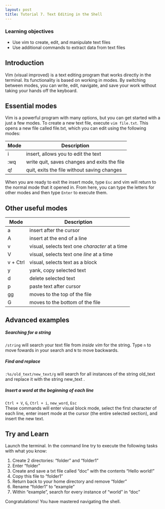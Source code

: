 ```yaml
---
layout: post
title: Tutorial 7. Text Editing in the Shell
---
```


### Learning objectives

- Use vim to create, edit, and manipulate text files
- Use additional commands to extract data from text files

## Introduction

Vim (visual improved) is a text editing program that works directly in the terminal. Its functionality is based on working in modes. By switching between modes, you can write, edit, navigate, and save your work without taking your hands off the keyboard.

## Essential modes

Vim is a powerful program with many options, but you can get started with a just a few modes. To create a new text file, execute `vim file.txt`. This opens a new file called file.txt, which you can edit using the following modes:

| Mode | Description |
| --- | ----------- |
| i | insert, allows you to edit the text |
| :wq | write quit, saves changes and exits the file |
| q! | quit, exits the file without saving changes |

When you are ready to exit the insert mode, type `Esc` and vim will return to the normal mode that it opened in. From here, you can type the letters for other modes and then type `Enter` to execute them.

## Other useful modes

| Mode | Description |
| --- | ----------- |
| a | insert after the cursor |
| A | insert at the end of a line |
| v | visual, selects text one *character* at a time|
| V | visual, selects text one *line* at a time|
| v + Ctrl | visual, selects text as a block|
| y | yank, copy selected text |
| d | delete selected text |
| p | paste text after cursor |
| gg | moves to the top of the file |
| G | moves to the bottom of the file |

## Advanced examples

##### Searching for a string
`/string` will search your text file from *inside vim* for the string. Type `n` to move fowards in your search and `N` to move backwards.

##### Find and replace
`:%s/old_text/new_text/g` will search for all instances of the string old_text and replace it with the string new_text .

##### Insert a word at the beginning of each line
`Ctrl + V`, `G`, `Ctrl + i`, `new_word`, `Esc`  
These commands will enter visual block mode, select the first character of each line, enter insert mode at the cursor (the entire selected section), and insert the new text.

## Try and Learn

Launch the terminal. In the command line try to execute the following tasks with what you know:

1. Create 2 directories: “folder” and “folder1”
2. Enter “folder”
3. Create and save a txt file called “doc” with the contents “Hello world!”
4. Copy this file to “folder1”
5. Return back to your home directory and remove “folder”
6. Rename “folder1” to “example”
7. Within “example”, search for every instance of “world” in “doc”

Congratulations! You have mastered navigating the shell.
